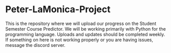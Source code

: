 # Peter-LaMonica-Project
This is the repository where we will upload our progress on the Student Semester Course Predictor.
We will be working primarily with Python for the programming language.
Uploads and updates should be completed weekly.
If something on here is not working properly or you are having issues, message the discord server.
